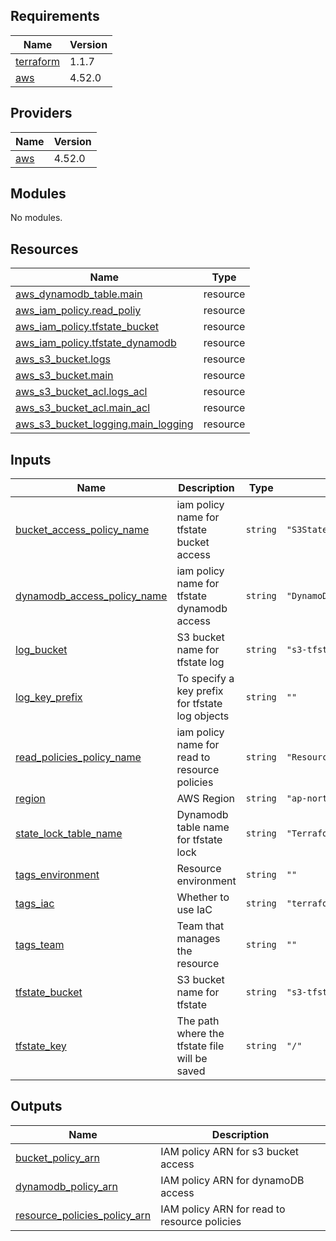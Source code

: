 <!-- BEGINNING OF PRE-COMMIT-TERRAFORM DOCS HOOK -->
## Requirements

| Name | Version |
|------|---------|
| <a name="requirement_terraform"></a> [terraform](#requirement\_terraform) | 1.1.7 |
| <a name="requirement_aws"></a> [aws](#requirement\_aws) | 4.52.0 |

## Providers

| Name | Version |
|------|---------|
| <a name="provider_aws"></a> [aws](#provider\_aws) | 4.52.0 |

## Modules

No modules.

## Resources

| Name | Type |
|------|------|
| [aws_dynamodb_table.main](https://registry.terraform.io/providers/hashicorp/aws/4.52.0/docs/resources/dynamodb_table) | resource |
| [aws_iam_policy.read_poliy](https://registry.terraform.io/providers/hashicorp/aws/4.52.0/docs/resources/iam_policy) | resource |
| [aws_iam_policy.tfstate_bucket](https://registry.terraform.io/providers/hashicorp/aws/4.52.0/docs/resources/iam_policy) | resource |
| [aws_iam_policy.tfstate_dynamodb](https://registry.terraform.io/providers/hashicorp/aws/4.52.0/docs/resources/iam_policy) | resource |
| [aws_s3_bucket.logs](https://registry.terraform.io/providers/hashicorp/aws/4.52.0/docs/resources/s3_bucket) | resource |
| [aws_s3_bucket.main](https://registry.terraform.io/providers/hashicorp/aws/4.52.0/docs/resources/s3_bucket) | resource |
| [aws_s3_bucket_acl.logs_acl](https://registry.terraform.io/providers/hashicorp/aws/4.52.0/docs/resources/s3_bucket_acl) | resource |
| [aws_s3_bucket_acl.main_acl](https://registry.terraform.io/providers/hashicorp/aws/4.52.0/docs/resources/s3_bucket_acl) | resource |
| [aws_s3_bucket_logging.main_logging](https://registry.terraform.io/providers/hashicorp/aws/4.52.0/docs/resources/s3_bucket_logging) | resource |

## Inputs

| Name | Description | Type | Default | Required |
|------|-------------|------|---------|:--------:|
| <a name="input_bucket_access_policy_name"></a> [bucket\_access\_policy\_name](#input\_bucket\_access\_policy\_name) | iam policy name for tfstate bucket access | `string` | `"S3StateAccess"` | no |
| <a name="input_dynamodb_access_policy_name"></a> [dynamodb\_access\_policy\_name](#input\_dynamodb\_access\_policy\_name) | iam policy name for tfstate dynamodb access | `string` | `"DynamoDBStateLockAccess"` | no |
| <a name="input_log_bucket"></a> [log\_bucket](#input\_log\_bucket) | S3 bucket name for tfstate log | `string` | `"s3-tfstate-logs"` | no |
| <a name="input_log_key_prefix"></a> [log\_key\_prefix](#input\_log\_key\_prefix) | To specify a key prefix for tfstate log objects | `string` | `""` | no |
| <a name="input_read_policies_policy_name"></a> [read\_policies\_policy\_name](#input\_read\_policies\_policy\_name) | iam policy name for read to resource policies | `string` | `"ResourcePoliciesAccess"` | no |
| <a name="input_region"></a> [region](#input\_region) | AWS Region | `string` | `"ap-northeast-2"` | no |
| <a name="input_state_lock_table_name"></a> [state\_lock\_table\_name](#input\_state\_lock\_table\_name) | Dynamodb table name for tfstate lock | `string` | `"TerraformStateLock"` | no |
| <a name="input_tags_environment"></a> [tags\_environment](#input\_tags\_environment) | Resource environment | `string` | `""` | no |
| <a name="input_tags_iac"></a> [tags\_iac](#input\_tags\_iac) | Whether to use IaC | `string` | `"terraform"` | no |
| <a name="input_tags_team"></a> [tags\_team](#input\_tags\_team) | Team that manages the resource | `string` | `""` | no |
| <a name="input_tfstate_bucket"></a> [tfstate\_bucket](#input\_tfstate\_bucket) | S3 bucket name for tfstate | `string` | `"s3-tfstate-management"` | no |
| <a name="input_tfstate_key"></a> [tfstate\_key](#input\_tfstate\_key) | The path where the tfstate file will be saved | `string` | `"/"` | no |

## Outputs

| Name | Description |
|------|-------------|
| <a name="output_bucket_policy_arn"></a> [bucket\_policy\_arn](#output\_bucket\_policy\_arn) | IAM policy ARN for s3 bucket access |
| <a name="output_dynamodb_policy_arn"></a> [dynamodb\_policy\_arn](#output\_dynamodb\_policy\_arn) | IAM policy ARN for dynamoDB access |
| <a name="output_resource_policies_policy_arn"></a> [resource\_policies\_policy\_arn](#output\_resource\_policies\_policy\_arn) | IAM policy ARN for read to resource policies |
<!-- END OF PRE-COMMIT-TERRAFORM DOCS HOOK -->
